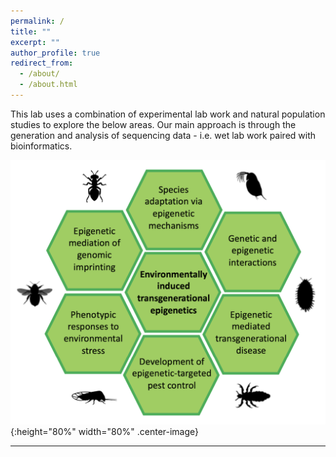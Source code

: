 ```yaml
---
permalink: /
title: ""
excerpt: ""
author_profile: true
redirect_from: 
  - /about/
  - /about.html
---
```


This lab uses a combination of experimental lab work and natural population studies to explore the below areas. Our main approach is through the generation and analysis of sequencing data - i.e. wet lab work paired with bioinformatics.

![research overview](files/research_overview.png){:height="80%" width="80%" .center-image} 

---